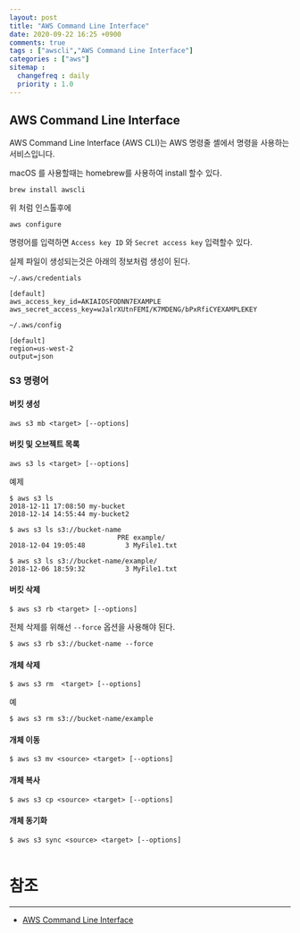 ```yaml
---
layout: post
title: "AWS Command Line Interface"
date: 2020-09-22 16:25 +0900
comments: true
tags : ["awscli","AWS Command Line Interface"]
categories : ["aws"]
sitemap :
  changefreq : daily
  priority : 1.0
---
```

## AWS Command Line Interface
AWS Command Line Interface (AWS CLI)는 AWS 명령줄 셸에서 명령을 사용하는 서비스입니다. 

macOS 를 사용할때는 homebrew를 사용하여 install 할수 있다.

```
brew install awscli
```

위 처럼 인스톨후에 

```
aws configure
```
명령어를 입력하면 `Access key ID` 와 `Secret access key` 입력할수 있다. 

실제 파일이 생성되는것은 아래의 정보처럼 생성이 된다.

`~/.aws/credentials`

```
[default]
aws_access_key_id=AKIAIOSFODNN7EXAMPLE
aws_secret_access_key=wJalrXUtnFEMI/K7MDENG/bPxRfiCYEXAMPLEKEY
```

`~/.aws/config`

```
[default]
region=us-west-2
output=json
```

### S3 명령어

#### 버킷 생성

```
aws s3 mb <target> [--options]
```

#### 버킷 및 오브젝트 목록

```
aws s3 ls <target> [--options]
```

예제 

```
$ aws s3 ls
2018-12-11 17:08:50 my-bucket
2018-12-14 14:55:44 my-bucket2

$ aws s3 ls s3://bucket-name
                           PRE example/
2018-12-04 19:05:48          3 MyFile1.txt

$ aws s3 ls s3://bucket-name/example/
2018-12-06 18:59:32          3 MyFile1.txt
```
#### 버킷 삭제

```
$ aws s3 rb <target> [--options]
```
전체 삭제를 위해선 `--force` 옵션을 사용해야 된다.

```
$ aws s3 rb s3://bucket-name --force

```
#### 개체 삭제

```
$ aws s3 rm  <target> [--options]
```
예
```
$ aws s3 rm s3://bucket-name/example
```

#### 개체 이동

```
$ aws s3 mv <source> <target> [--options]
```

#### 개체 복사 

```
$ aws s3 cp <source> <target> [--options]

```

#### 개체 동기화

```
$ aws s3 sync <source> <target> [--options]


```

# 참조 
-----
* [AWS Command Line Interface](https://docs.aws.amazon.com/ko_kr/cli/latest/userguide/cli-chap-welcome.html)



